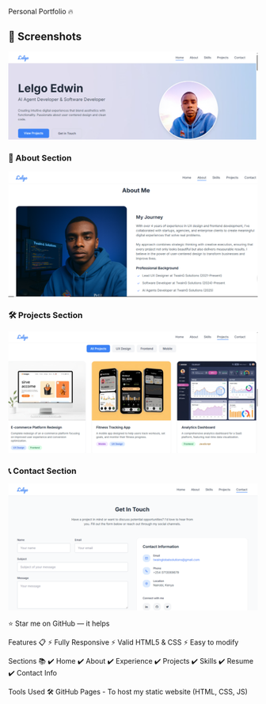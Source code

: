Personal Portfolio 🔥


## 📸 Screenshots
![Home Page](./screenshorts/home.png)

### 👤 About Section
![About Section](./screenshorts/about.png)


### 🛠️ Projects Section
![Projects Section](./screenshorts/projects.png)

### 📞 Contact Section
![Contact Section](./screenshorts/contact.png)

⭐ Star me on GitHub — it helps

Features 📋
⚡️ Fully Responsive
⚡️ Valid HTML5 & CSS
⚡️ Easy to modify

Sections 📚
✔️ Home
✔️ About
✔️ Experience
✔️ Projects
✔️ Skills
✔️ Resume
✔️ Contact Info

Tools Used 🛠️
GitHub Pages - To host my static website (HTML, CSS, JS)




